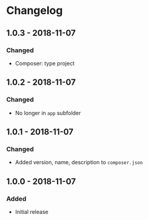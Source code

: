 # Changelog

## 1.0.3 - 2018-11-07

### Changed

- Composer: type project

## 1.0.2 - 2018-11-07

### Changed

- No longer in `app` subfolder

## 1.0.1 - 2018-11-07

### Changed

- Added version, name, description to `composer.json`

## 1.0.0 - 2018-11-07

### Added

- Initial release
